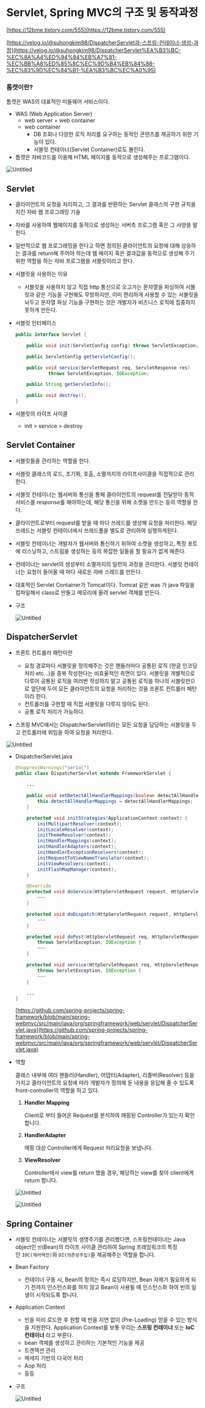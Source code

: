 # Servlet, Spring MVC의 구조 및 동작과정

[https://12bme.tistory.com/555](https://12bme.tistory.com/555)

[https://velog.io/@suhongkim98/DispatcherServlet과-스프링-컨테이너-생성-과정](https://velog.io/@suhongkim98/DispatcherServlet%EA%B3%BC-%EC%8A%A4%ED%94%84%EB%A7%81-%EC%BB%A8%ED%85%8C%EC%9D%B4%EB%84%88-%EC%83%9D%EC%84%B1-%EA%B3%BC%EC%A0%95)

### 톰캣이란?

톰캣은 WAS의 대표적인 미들웨어 서비스이다. 

- WAS (Web Application Server)
    - web server + web container
    - web container
        - DB 조회나 다양한 로직 처리를 요구하는 동적인 콘텐츠를 제공하기 위한 기능이 있다.
        - 서블릿 컨테이너(Servlet Container)로도 불린다.
- 톰캣은 자바코드를 이용해 HTML 페이지를 동적으로 생성해주는 프로그램이다.

![Untitled](Untitled.png)

## Servlet

- 클라이언트의 요청을 처리하고, 그 결과를 반환하는 Servlet 클래스의 구현 규칙을 지킨 자바 웹 프로그래밍 기술
- 자바를 사용하여 웹페이지를 동적으로 생성하는 서버측 프로그램 혹은 그 사양을 말한다.
- 일반적으로 웹 프로그래밍을 한다고 하면 정의된 클라이언트의 요청에 대해 상응하는 결과를 return해 주어야 하는데 웹 페이지 혹은 결과값을 동적으로 생성해 주기위한 역할을 하는 자바 프로그램을 서블릿이라고 한다.
- 서블릿을 사용하는 이유
    - 서블릿을 사용하지 않고 직접 http 통신으로 오고가는 문자열을 파싱하여 서블릿과 같은 기능을 구현해도 무방하지만, 이미 편리하게 사용할 수 있는 서블릿을 놔두고 문자열 파싱 기능을 구현하는 것은 개발자가 비즈니스 로직에 집중하지 못하게 만든다.
- 서블릿 인터페이스
    
    ```java
    public interface Servlet {
    
        public void init(ServletConfig config) throws ServletException;
    
        public ServletConfig getServletConfig();
    
        public void service(ServletRequest req, ServletResponse res)
                throws ServletException, IOException;
    
        public String getServletInfo();
    
        public void destroy();
    }
    ```
    
- 서블릿의 라이프 사이클
    - init > service > destroy
        
        

## Servlet Container

- 서블릿들을 관리하는 역할을 한다.
- 서블릿 클래스의 로드, 초기화, 호출, 소멸까지의 라이프사이클을 직접적으로 관리한다.
- 서블릿 컨테이너는 웹서버와 통신을 통해 클라이언트의 request를 전달받아 동적 서비스를 response를 해야하는데, 해당 통신을 위해 소켓을 만드는 등의 역할을 한다.
- 클라이언트로부터 request를 받을 때 마다 쓰레드를 생성해 요청을 처리한다. 해당 쓰레드는 서블릿 컨테이너에서 쓰레드풀을 별도로 관리하여 실행하게된다.
- 서블릿 컨테이너는 개발자가 웹서버와 통신하기 위하여 소켓을 생성하고, 특정 포트에 리스닝하고, 스트림을 생성하는 등의 복잡한 일들을 할 필요가 없게 해준다.
- 컨테이너는 servlet의 생성부터 소멸까지의 일련의 과정을 관리한다. 서블릿 컨테이너는 요청이 들어올 때 마다 새로운 자바 스레드를 만든다.
- 대표적인 Servlet Container가 Tomcat이다. Tomcat 같은 was 가 java 파일을 컴파일해서 class로 만들고 메모리에 올려 servlet 객체를 만든다.
- 구조
    
    ![Untitled](Untitled%201.png)
    

## DispatcherServlet

- 프론트 컨트롤러 패턴이란
    - 요청 경로마다 서블릿을 정의해주는 것은 핸들러마다 공통된 로직 (한글 인코딩 처리 etc…)을 중복 작성한다는 비효율적인 측면이 있다. 서블릿을 개별적으로 다루어 공통된 로직을 여러번 작성하지 말고 공통된 로직을 하나의 서블릿만으로 앞단에 두어 모든 클라이언트의 요청을 처리하는 것을 프론트 컨트롤러 패턴이라 한다.
    - 컨트롤러를 구현할 때 직접 서블릿을 다루지 않아도 된다.
    - 공통 로직 처리가 가능하다.
    
- 스프링 MVC에서는 DIspatcherServlet이라는 모든 요청을 담당하는 서블릿을 두고 컨트롤러에 위임을 하여 요청을 처리한다.

![Untitled](Untitled%202.png)

- DispatcherServlet.java
    
    ```java
    @SuppressWarnings("serial")
    public class DispatcherServlet extends FrameworkServlet {
    	
        ...
    
    	public void setDetectAllHandlerMappings(boolean detectAllHandlerMappings) {
    		this.detectAllHandlerMappings = detectAllHandlerMappings;
    	}
    
    	protected void initStrategies(ApplicationContext context) {
    		initMultipartResolver(context);
    		initLocaleResolver(context);
    		initThemeResolver(context);
    		initHandlerMappings(context);
    		initHandlerAdapters(context);
    		initHandlerExceptionResolvers(context);
    		initRequestToViewNameTranslator(context);
    		initViewResolvers(context);
    		initFlashMapManager(context);
    	}
    
    	@Override
    	protected void doService(HttpServletRequest request, HttpServletResponse response) throws Exception {
            ~~~
    	}
    
    	protected void doDispatch(HttpServletRequest request, HttpServletResponse response) throws Exception {
            ~~~
    	}
    
        protected void doPost(HttpServletRequest req, HttpServletResponse resp)
            throws ServletException, IOException {
            ~~~
        }
    
        protected void service(HttpServletRequest req, HttpServletResponse resp)
            throws ServletException, IOException {
            ~~~
        }
    
        ...
    }
    
    ```
    
    [https://github.com/spring-projects/spring-framework/blob/main/spring-webmvc/src/main/java/org/springframework/web/servlet/DispatcherServlet.java](https://github.com/spring-projects/spring-framework/blob/main/spring-webmvc/src/main/java/org/springframework/web/servlet/DispatcherServlet.java)
    
- 역할
    
    클래스 내부에 여러 핸들러(Handler), 어댑터(Adapter), 리졸버(Resolver) 등을 가지고 클라이언트의 요청에 따라 개발자가 정의해 둔 내용을 응답해 줄 수 있도록 front-controller의 역할을 하고 있다.
    
    1. **Handler Mapping**
        
        Client로 부터 들어온 Request를 분석하여 매핑된 Controller가 있는지 확인합니다. 
        
    2. **HandlerAdapter**
        
        매핑 대상 Controller에게 Request 처리요청을 보냅니다. 
        
    3. **ViewResolver**
        
        Controller에서 view를 return 했을 경우, 해당하는 view를 찾아 client에게 return 합니다. 
        
    
    ![Untitled](Untitled%203.png)
    
    ![Untitled](Untitled%204.png)
    

## Spring Container

- 서블릿 컨테이너는 서블릿의 생명주기를 관리했다면, 스프링컨테이너는 Java object인 `빈`(Bean)의 라이프 사이클 관리하여 Spring 프레임워크의 특징인 `IOC(제어역전)`와 `DI(의존성주입)`을 제공해주는 역할을 합니다.
- Bean Factory
    - 컨테이너 구동 시,  Bean의 정의는 즉시 로딩하지만, Bean 자체가 필요하게 되기 전까지 인스턴스화를 하지 않고 Bean이 사용될 때 인스턴스화 하여 빈의 일생이 시작되도록 합니다.
- Application Context
    - 빈을 미리 로드한 후 원할 때 빈을 지연 없이 (Pre-Loading) 얻을 수 있는 방식을 지원한다. Application Context를 보통 우리는 **스프링 컨테이너** 또는 **IoC 컨테이너** 라고 부른다.
    - bean 객체를 생성하고 관리하는 기본적인 기능을 제공
    - 트랜잭션 관리
    - 메세지 기반의 다국어 처리
    - Aop 처리
    - 등등
- 구조
    
    ![Untitled](Untitled%205.png)